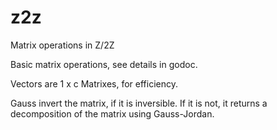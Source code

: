 # z2z
Matrix operations in Z/2Z

Basic matrix operations, see details in godoc.

Vectors are 1 x c Matrixes, for efficiency.

Gauss invert the matrix, if it is inversible.
If it is not, it returns a decomposition of the matrix using Gauss-Jordan.

